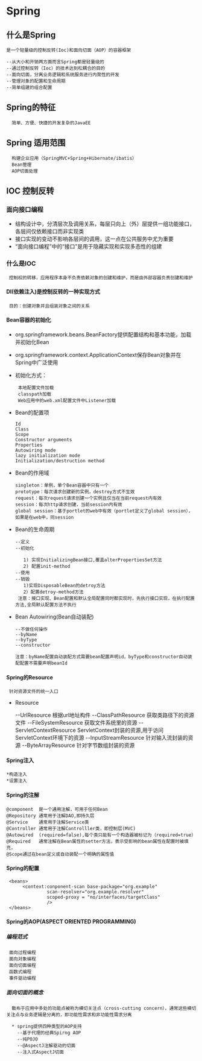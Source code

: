# Spring

## 什么是Spring
    是一个轻量级的控制反转(Ioc)和面向切面（AOP）的容器框架
    
    --从大小和开销两方面而言Spring都是轻量级的
    --通过控制反转（Ioc）的技术达到松耦合的目的
    --面向切面，分离业务逻辑和系统服务进行内聚性的开发
    --管理对象的配置和生命周期
    --简单组建的组合配置
    
## Spring的特征
     
      简单、方便、快捷的开发复杂的JavaEE
      
## Spring 适用范围
      构建企业应用（SpringMVC+Spring+Hibernate/ibatis）
      Bean管理
      AOP切面处理

## IOC 控制反转

### 面向接口编程
    
   * 结构设计中，分清层次及调用关系，每层只向上（外）层提供一组功能接口，各层间仅依赖接口而非实现类
   * 接口实现的变动不影响各层间的调用，这一点在公共服务中尤为重要
   * “面向接口编程”中的“接口”是用于隐藏实现和实现多态性的组建
### 什么是IOC
    
     控制权的转移，应用程序本身不负责依赖对象的创建和维护，而是由外部容器负责创建和维护
#### DI(依赖注入)是控制反转的一种实现方式
     目的：创建对象并且组装对象之间的关系
     
           
           
           
#### Bean容器的初始化
  * org.springframework.beans.BeanFactory提供配置结构和基本功能，加载并初始化Bean
  * org.springframework.context.ApplicationContext保存Bean对象并在Spring中广泛使用
  * 初始化方式：
  
         本地配置文件加载
         classpath加载
         Web应用中的web.xml配置文件中Listener加载
  * Bean的配置项
       
        Id
        Class
        Scope
        Constructor arguments
        Properties
        Autowiring mode
        lazy initialization mode
        Initialization/destruction method
  * Bean的作用域
        
        singleton：单例，单个Bean容器中只有一个
        prototype：每次请求创建新的实例，destroy方式不生效
        request：每次request请求创建一个实例且仅当在当前request内有效
        session：每次http请求创建，当前session内有效
        global session：基于portlet的web中有效（portlet定义了global session），如果是在web中，同session
        
  * Bean的生命周期
       
        --定义
        --初始化
           
           1) 实现InitializingBean接口,覆盖alterPropertiesSet方法
           2) 配置init-method
        --使用
        --销毁
           1)实现DisposableBean的detroy方法
           2）配置detroy-method方法
         注意：接口实现、Bean配置和默认全局配置同时都实现时，先执行接口实现，在执行配置方法,全局默认配置方法不执行
  
  * Bean Autowiring(Bean自动装配)
        
        --不做任何操作
        --byName
        --byType
        --constructor
        
        注意：byName配置自动装配方式需要bean配置声明id，byType和constructor自动装配配置不需要声明beanId

#### Spring的Resource

     针对资源文件的统一入口
     
  * Resource
  
  
    --UrlResource               根据url地址构件
    --ClassPathResource         获取类路径下的资源文件
    --FileSystemResource        获取文件系统里的资源
    --ServletContextResource    ServletContext封装的资源,用于访问ServletContext环境下的资源
    --InputStreamResource       针对输入流封装的资源
    --ByteArrayResource         针对字节数组封装的资源

  
#### Spring注入
    *构造注入
    *设置注入
#### Spring的注解


    @component  是一个通用注解，可用于任何Bean
    @Repository 通常用于注解DAO,即持久层
    @Service    通常用于注解Service类
    @Controller 通常用于注解Controlller类，即控制层(MVC)
    @Autowired  (required=false),每个类只能有一个构造器被标记为（required=true）
    @Required   通常注解在Bean属性的setter方法，表示受影响的bean属性在配置时被填充，
    @Scope通过在bean定义或自动装配一个明确的属性值
    
#### Spring的配置
    
    
     <beans>
          <context:conponent-scan base-package="org.example"
                   scan-resolver="org.example.resolver" 
                   scoped-proxy = "no/interfaces/targetClass"
                   />
     </beans>
    
#### Spring的AOP(ASPECT ORIENTED PROGRAMMING)


##### 编程范式
     
     面向过程编程
     面向对象编程
     面向切面编程
     函数式编程
     事件驱动编程

##### 面向切面的概念

     
      散布于应用中多处的功能点被称为横切关注点（cross-cutting concern），通常这些横切关注点与业务逻辑是分离的，即功能性需求和非功能性需求分离
      
      * spring提供四种类型的AOP支持
        --基于代理的经典Spirng AOP
        --纯POJO
        --@AspectJ注解驱动的切面
        --注入式AspectJ切面